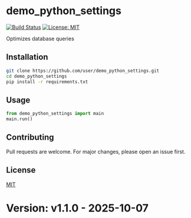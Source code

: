 # demo_python_settings

[![Build Status](https://img.shields.io/badge/build-passing-brightgreen.svg)]()
[![License: MIT](https://img.shields.io/badge/License-MIT-yellow.svg)]()

Optimizes database queries

## Installation

```bash
git clone https://github.com/user/demo_python_settings.git
cd demo_python_settings
pip install -r requirements.txt
```

## Usage

```python
from demo_python_settings import main
main.run()
```

## Contributing

Pull requests are welcome. For major changes, please open an issue first.

## License

[MIT](LICENSE)
# Version: v1.1.0 - 2025-10-07
